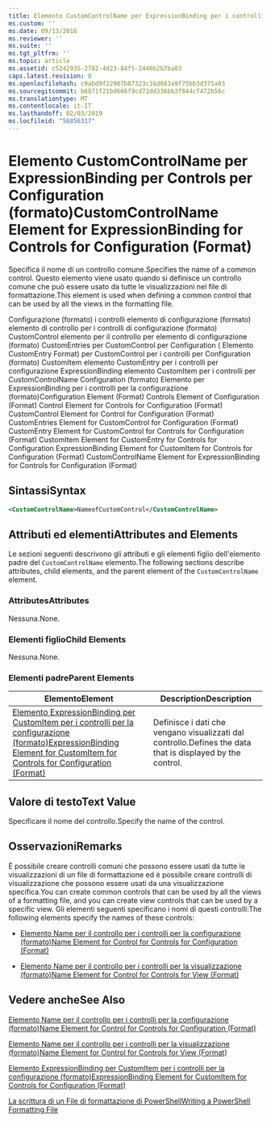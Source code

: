```yaml
---
title: Elemento CustomControlName per ExpressionBinding per i controlli per la configurazione (formato) | Microsoft Docs
ms.custom: ''
ms.date: 09/13/2016
ms.reviewer: ''
ms.suite: ''
ms.tgt_pltfrm: ''
ms.topic: article
ms.assetid: c5242935-2782-4d23-84f5-2446b2b7ba83
caps.latest.revision: 8
ms.openlocfilehash: c9abd9f22907b87323c16d603a9f75bb3d375a03
ms.sourcegitcommit: b6871f21bd666f9cd71dd336bb3f844cf472b56c
ms.translationtype: MT
ms.contentlocale: it-IT
ms.lasthandoff: 02/03/2019
ms.locfileid: "56856317"
---
```

# <a name="customcontrolname-element-for-expressionbinding-for-controls-for-configuration-format"></a><span data-ttu-id="86dcf-102">Elemento CustomControlName per ExpressionBinding per Controls per Configuration (formato)</span><span class="sxs-lookup"><span data-stu-id="86dcf-102">CustomControlName Element for ExpressionBinding for Controls for Configuration (Format)</span></span>

<span data-ttu-id="86dcf-103">Specifica il nome di un controllo comune.</span><span class="sxs-lookup"><span data-stu-id="86dcf-103">Specifies the name of a common control.</span></span> <span data-ttu-id="86dcf-104">Questo elemento viene usato quando si definisce un controllo comune che può essere usato da tutte le visualizzazioni nel file di formattazione.</span><span class="sxs-lookup"><span data-stu-id="86dcf-104">This element is used when defining a common control that can be used by all the views in the formatting file.</span></span>

<span data-ttu-id="86dcf-105">Configurazione (formato) i controlli elemento di configurazione (formato) elemento di controllo per i controlli di configurazione (formato) CustomControl elemento per il controllo per elemento di configurazione (formato) CustomEntries per CustomControl per Configuration ( Elemento CustomEntry Format) per CustomControl per i controlli per Configuration (formato) CustomItem elemento CustomEntry per i controlli per configurazione ExpressionBinding elemento CustomItem per i controlli per CustomControlName Configuration (formato) Elemento per ExpressionBinding per i controlli per la configurazione (formato)</span><span class="sxs-lookup"><span data-stu-id="86dcf-105">Configuration Element (Format) Controls Element of Configuration (Format) Control Element for Controls for Configuration (Format) CustomControl Element for Control for Configuration (Format) CustomEntries Element for CustomControl for Configuration (Format) CustomEntry Element for CustomControl for Controls for Configuration (Format) CustomItem Element for CustomEntry for Controls for Configuration ExpressionBinding Element for CustomItem for Controls for Configuration (Format) CustomControlName Element for ExpressionBinding for Controls for Configuration (Format)</span></span>

## <a name="syntax"></a><span data-ttu-id="86dcf-106">Sintassi</span><span class="sxs-lookup"><span data-stu-id="86dcf-106">Syntax</span></span>

```xml
<CustomControlName>NameofCustomControl</CustomControlName>
```

## <a name="attributes-and-elements"></a><span data-ttu-id="86dcf-107">Attributi ed elementi</span><span class="sxs-lookup"><span data-stu-id="86dcf-107">Attributes and Elements</span></span>

<span data-ttu-id="86dcf-108">Le sezioni seguenti descrivono gli attributi e gli elementi figlio dell'elemento padre del `CustomControlName` elemento.</span><span class="sxs-lookup"><span data-stu-id="86dcf-108">The following sections describe attributes, child elements, and the parent element of the `CustomControlName` element.</span></span>

### <a name="attributes"></a><span data-ttu-id="86dcf-109">Attributes</span><span class="sxs-lookup"><span data-stu-id="86dcf-109">Attributes</span></span>

<span data-ttu-id="86dcf-110">Nessuna.</span><span class="sxs-lookup"><span data-stu-id="86dcf-110">None.</span></span>

### <a name="child-elements"></a><span data-ttu-id="86dcf-111">Elementi figlio</span><span class="sxs-lookup"><span data-stu-id="86dcf-111">Child Elements</span></span>

<span data-ttu-id="86dcf-112">Nessuna.</span><span class="sxs-lookup"><span data-stu-id="86dcf-112">None.</span></span>

### <a name="parent-elements"></a><span data-ttu-id="86dcf-113">Elementi padre</span><span class="sxs-lookup"><span data-stu-id="86dcf-113">Parent Elements</span></span>

|<span data-ttu-id="86dcf-114">Elemento</span><span class="sxs-lookup"><span data-stu-id="86dcf-114">Element</span></span>|<span data-ttu-id="86dcf-115">Description</span><span class="sxs-lookup"><span data-stu-id="86dcf-115">Description</span></span>|
|-------------|-----------------|
|[<span data-ttu-id="86dcf-116">Elemento ExpressionBinding per CustomItem per i controlli per la configurazione (formato)</span><span class="sxs-lookup"><span data-stu-id="86dcf-116">ExpressionBinding Element for CustomItem for Controls for Configuration (Format)</span></span>](./expressionbinding-element-for-customitem-for-controls-for-configuration-format.md)|<span data-ttu-id="86dcf-117">Definisce i dati che vengano visualizzati dal controllo.</span><span class="sxs-lookup"><span data-stu-id="86dcf-117">Defines the data that is displayed by the control.</span></span>|

## <a name="text-value"></a><span data-ttu-id="86dcf-118">Valore di testo</span><span class="sxs-lookup"><span data-stu-id="86dcf-118">Text Value</span></span>

<span data-ttu-id="86dcf-119">Specificare il nome del controllo.</span><span class="sxs-lookup"><span data-stu-id="86dcf-119">Specify the name of the control.</span></span>

## <a name="remarks"></a><span data-ttu-id="86dcf-120">Osservazioni</span><span class="sxs-lookup"><span data-stu-id="86dcf-120">Remarks</span></span>

<span data-ttu-id="86dcf-121">È possibile creare controlli comuni che possono essere usati da tutte le visualizzazioni di un file di formattazione ed è possibile creare controlli di visualizzazione che possono essere usati da una visualizzazione specifica.</span><span class="sxs-lookup"><span data-stu-id="86dcf-121">You can create common controls that can be used by all the views of a formatting file, and you can create view controls that can be used by a specific view.</span></span> <span data-ttu-id="86dcf-122">Gli elementi seguenti specificano i nomi di questi controlli:</span><span class="sxs-lookup"><span data-stu-id="86dcf-122">The following elements specify the names of these controls:</span></span>

- [<span data-ttu-id="86dcf-123">Elemento Name per il controllo per i controlli per la configurazione (formato)</span><span class="sxs-lookup"><span data-stu-id="86dcf-123">Name Element for Control for Controls for Configuration (Format)</span></span>](./name-element-for-control-for-controls-for-configuration-format.md)

- [<span data-ttu-id="86dcf-124">Elemento Name per il controllo per i controlli per la visualizzazione (formato)</span><span class="sxs-lookup"><span data-stu-id="86dcf-124">Name Element for Control for Controls for View (Format)</span></span>](./name-element-for-control-for-controls-for-view-format.md)

## <a name="see-also"></a><span data-ttu-id="86dcf-125">Vedere anche</span><span class="sxs-lookup"><span data-stu-id="86dcf-125">See Also</span></span>

[<span data-ttu-id="86dcf-126">Elemento Name per il controllo per i controlli per la configurazione (formato)</span><span class="sxs-lookup"><span data-stu-id="86dcf-126">Name Element for Control for Controls for Configuration (Format)</span></span>](./name-element-for-control-for-controls-for-configuration-format.md)

[<span data-ttu-id="86dcf-127">Elemento Name per il controllo per i controlli per la visualizzazione (formato)</span><span class="sxs-lookup"><span data-stu-id="86dcf-127">Name Element for Control for Controls for View (Format)</span></span>](./name-element-for-control-for-controls-for-view-format.md)

[<span data-ttu-id="86dcf-128">Elemento ExpressionBinding per CustomItem per i controlli per la configurazione (formato)</span><span class="sxs-lookup"><span data-stu-id="86dcf-128">ExpressionBinding Element for CustomItem for Controls for Configuration (Format)</span></span>](./expressionbinding-element-for-customitem-for-controls-for-configuration-format.md)

[<span data-ttu-id="86dcf-129">La scrittura di un File di formattazione di PowerShell</span><span class="sxs-lookup"><span data-stu-id="86dcf-129">Writing a PowerShell Formatting File</span></span>](./writing-a-powershell-formatting-file.md)
